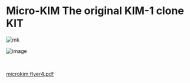 # Micro-KIM The original KIM-1 clone KIT<br>
![mk](https://github.com/user-attachments/assets/acd99aea-09b2-496b-bfe6-fbd6f34db721)
<br>

![image](https://github.com/user-attachments/assets/0acf7e98-8bc1-4deb-9038-45dacb68a7ae)


<br>

[microkim flyer4.pdf](https://github.com/user-attachments/files/18634078/microkim.flyer4.pdf)
<br>
